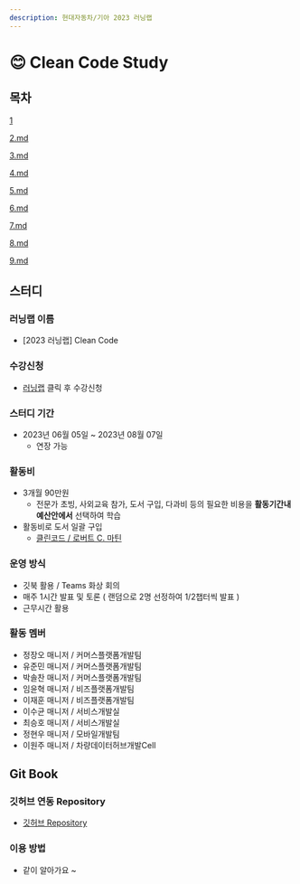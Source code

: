 ```yaml
---
description: 현대자동차/기아 2023 러닝랩
---
```


# 😊 Clean Code Study

## 목차

[1](1/ "mention")

[2.md](2.md "mention")

[3.md](3.md "mention")

[4.md](4.md "mention")

[5.md](5.md "mention")

[6.md](6.md "mention")

[7.md](7.md "mention")

[8.md](8.md "mention")

[9.md](9.md "mention")



## 스터디

### 러닝랩 이름

* \[2023 러닝랩] Clean Code

### 수강신청

* [러닝랩](https://campus.hyundai.com/frt/ecatalog/cop/copPart.do?solSeq=620681) 클릭 후 수강신청

### 스터디 기간

* 2023년 06월 05일 \~ 2023년 08월 07일
  * 연장 가능

### 활동비

* 3개월 90만원
  * 전문가 초빙, 사외교육 참가, 도서 구입, 다과비 등의 필요한 비용을 **활동기간내 예산안에서** 선택하여 학습
* 활동비로 도서 일괄 구입
  * [클린코드 / 로버트 C. 마틴](http://www.yes24.com/Product/Goods/11681152)

### 운영 방식

* 깃북 활용 / Teams 화상 회의
* 매주 1시간 발표 및 토론 ( 랜덤으로 2명 선정하여 1/2챕터씩 발표 )
* 근무시간 활용

### 활동 멤버

* 정장오 매니저 / 커머스플랫폼개발팀
* 유준민 매니저 / 커머스플랫폼개발팀
* 박솔찬 매니저 / 커머스플랫폼개발팀
* 임윤혁 매니저 / 비즈플랫폼개발팀
* 이재훈 매니저 / 비즈플랫폼개발팀
* 이수균 매니저 / 서비스개발실
* 최승호 매니저 / 서비스개발실
* 정현우 매니저 / 모바일개발팀
* 이원주 매니저 / 차량데이터허브개발Cell

## Git Book

### 깃허브 연동 Repository

* [깃허브 Repository](https://github.com/sunjh96/CleanCode-Study)

### 이용 방법

* 같이 알아가요 \~&#x20;



###
